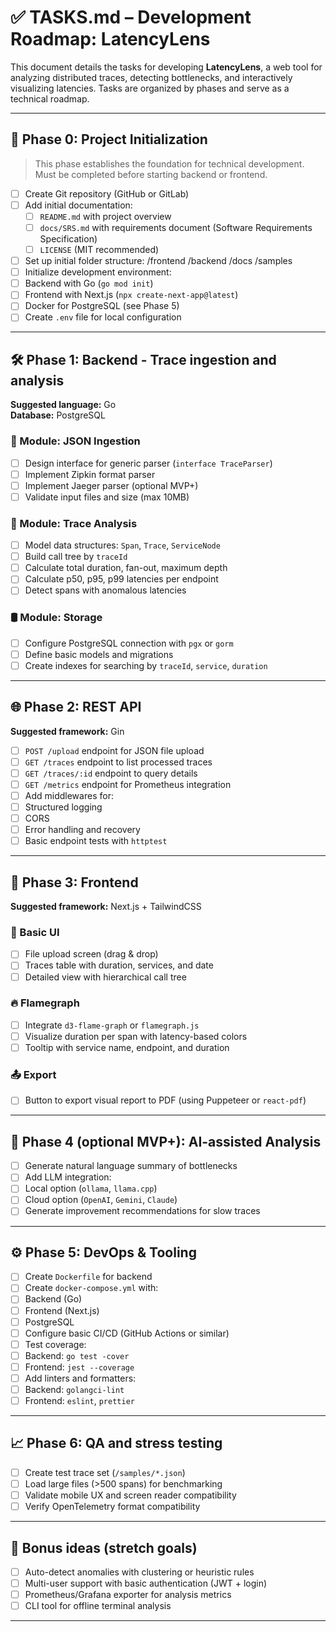 # ✅ TASKS.md – Development Roadmap: LatencyLens

This document details the tasks for developing **LatencyLens**, a web tool for analyzing distributed traces, detecting bottlenecks, and interactively visualizing latencies. Tasks are organized by phases and serve as a technical roadmap.

---

## 🏁 Phase 0: Project Initialization

> This phase establishes the foundation for technical development. Must be completed before starting backend or frontend.

- [ ] Create Git repository (GitHub or GitLab)
- [ ] Add initial documentation:
  - [ ] `README.md` with project overview
  - [ ] `docs/SRS.md` with requirements document (Software Requirements Specification)
  - [ ] `LICENSE` (MIT recommended)
- [ ] Set up initial folder structure:
/frontend
/backend
/docs
/samples
- [ ] Initialize development environment:
- [ ] Backend with Go (`go mod init`)
- [ ] Frontend with Next.js (`npx create-next-app@latest`)
- [ ] Docker for PostgreSQL (see Phase 5)
- [ ] Create `.env` file for local configuration

---

## 🛠️ Phase 1: Backend - Trace ingestion and analysis

**Suggested language:** Go  
**Database:** PostgreSQL

### 📁 Module: JSON Ingestion
- [ ] Design interface for generic parser (`interface TraceParser`)
- [ ] Implement Zipkin format parser
- [ ] Implement Jaeger parser (optional MVP+)
- [ ] Validate input files and size (max 10MB)

### 🧮 Module: Trace Analysis
- [ ] Model data structures: `Span`, `Trace`, `ServiceNode`
- [ ] Build call tree by `traceId`
- [ ] Calculate total duration, fan-out, maximum depth
- [ ] Calculate p50, p95, p99 latencies per endpoint
- [ ] Detect spans with anomalous latencies

### 🛢️ Module: Storage
- [ ] Configure PostgreSQL connection with `pgx` or `gorm`
- [ ] Define basic models and migrations
- [ ] Create indexes for searching by `traceId`, `service`, `duration`

---

## 🌐 Phase 2: REST API

**Suggested framework:** Gin

- [ ] `POST /upload` endpoint for JSON file upload
- [ ] `GET /traces` endpoint to list processed traces
- [ ] `GET /traces/:id` endpoint to query details
- [ ] `GET /metrics` endpoint for Prometheus integration
- [ ] Add middlewares for:
- [ ] Structured logging
- [ ] CORS
- [ ] Error handling and recovery
- [ ] Basic endpoint tests with `httptest`

---

## 🎨 Phase 3: Frontend

**Suggested framework:** Next.js + TailwindCSS

### 📄 Basic UI
- [ ] File upload screen (drag & drop)
- [ ] Traces table with duration, services, and date
- [ ] Detailed view with hierarchical call tree

### 🔥 Flamegraph
- [ ] Integrate `d3-flame-graph` or `flamegraph.js`
- [ ] Visualize duration per span with latency-based colors
- [ ] Tooltip with service name, endpoint, and duration

### 📤 Export
- [ ] Button to export visual report to PDF (using Puppeteer or `react-pdf`)

---

## 🧠 Phase 4 (optional MVP+): AI-assisted Analysis

- [ ] Generate natural language summary of bottlenecks
- [ ] Add LLM integration:
- [ ] Local option (`ollama`, `llama.cpp`)
- [ ] Cloud option (`OpenAI`, `Gemini`, `Claude`)
- [ ] Generate improvement recommendations for slow traces

---

## ⚙️ Phase 5: DevOps & Tooling

- [ ] Create `Dockerfile` for backend
- [ ] Create `docker-compose.yml` with:
- [ ] Backend (Go)
- [ ] Frontend (Next.js)
- [ ] PostgreSQL
- [ ] Configure basic CI/CD (GitHub Actions or similar)
- [ ] Test coverage:
- [ ] Backend: `go test -cover`
- [ ] Frontend: `jest --coverage`
- [ ] Add linters and formatters:
- [ ] Backend: `golangci-lint`
- [ ] Frontend: `eslint`, `prettier`

---

## 📈 Phase 6: QA and stress testing

- [ ] Create test trace set (`/samples/*.json`)
- [ ] Load large files (>500 spans) for benchmarking
- [ ] Validate mobile UX and screen reader compatibility
- [ ] Verify OpenTelemetry format compatibility

---

## 🧪 Bonus ideas (stretch goals)

- [ ] Auto-detect anomalies with clustering or heuristic rules
- [ ] Multi-user support with basic authentication (JWT + login)
- [ ] Prometheus/Grafana exporter for analysis metrics
- [ ] CLI tool for offline terminal analysis

---

